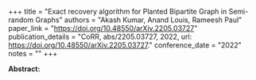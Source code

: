 +++
title = "Exact recovery algorithm for Planted Bipartite Graph in Semi-random Graphs"
authors = "Akash Kumar, Anand Louis, Rameesh Paul"
paper_link = "https://doi.org/10.48550/arXiv.2205.03727"
publication_details = "CoRR, abs/2205.03727, 2022, url: <a href='https://doi.org/10.48550/arXiv.2205.03727' target='_blank'>https://doi.org/10.48550/arXiv.2205.03727</a>."
conference_date = "2022"
notes = ""
+++

<b>Abstract:</b>
